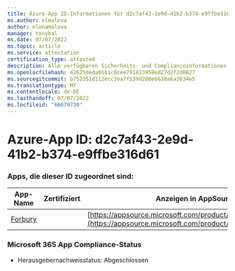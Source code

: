 ```yaml
---
title: Azure-App ID-Informationen für d2c7af43-2e9d-41b2-b374-e9ffbe316d61
ms.author: elmalova
author: elenamalova
manager: tonybal
ms.date: 07/07/2022
ms.topic: article
ms.service: attestation
certification_type: attested
description: Alle verfügbaren Sicherheits- und Complianceinformationen für d2c7af43-2e9d-41b2-b374-e9ffbe316d61.
ms.openlocfilehash: 42625deda0bb1c0cee791813958ed27d2f2d0827
ms.sourcegitcommit: b752351d112ecc2ea7f539d200e6638a6a3034e5
ms.translationtype: MT
ms.contentlocale: de-DE
ms.lasthandoff: 07/07/2022
ms.locfileid: "66679730"
---
```

# <a name="azure-app-id-d2c7af43-2e9d-41b2-b374-e9ffbe316d61"></a>Azure-App ID: d2c7af43-2e9d-41b2-b374-e9ffbe316d61


### <a name="apps-associated-with-this-id"></a>Apps, die dieser ID zugeordnet sind:
| **App-Name** | **Zertifiziert** | **Anzeigen in AppSource** |
|--------------|---------------|-----------------------|
| [Forbury](../forward/WA200002916.md) |  | [https://appsource.microsoft.com/product/office/WA200002916](https://appsource.microsoft.com/product/office/WA200002916) |

### <a name="microsoft-365-app-compliance-status"></a>Microsoft 365 App Compliance-Status
- Herausgebernachweisstatus: Abgeschlossen
